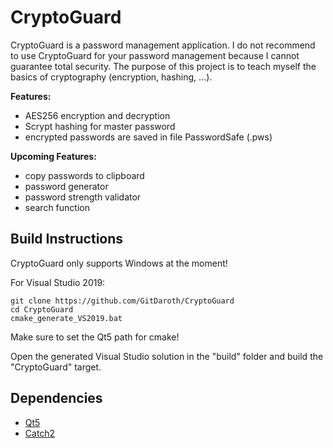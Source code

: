 # CryptoGuard

CryptoGuard is a password management application. 
I do not recommend to use CryptoGuard for your password management because I cannot guarantee total security. 
The purpose of this project is to teach myself the basics of cryptography (encryption, hashing, ...).

**Features:**
- AES256 encryption and decryption
- Scrypt hashing for master password
- encrypted passwords are saved in file PasswordSafe (.pws)

**Upcoming Features:**
- copy passwords to clipboard
- password generator
- password strength validator
- search function

## Build Instructions
CryptoGuard only supports Windows at the moment!

For Visual Studio 2019:
```
git clone https://github.com/GitDaroth/CryptoGuard
cd CryptoGuard
cmake_generate_VS2019.bat
```
Make sure to set the Qt5 path for cmake!

Open the generated Visual Studio solution in the "build" folder and build the "CryptoGuard" target.

## Dependencies
- [Qt5](https://www.qt.io)
- [Catch2](https://github.com/catchorg/Catch2)